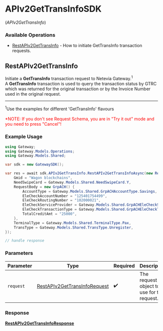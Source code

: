 # APIv2GetTransInfoSDK
(*APIv2GetTransInfo*)

### Available Operations

* [RestAPIv2GetTransInfo](#restapiv2gettransinfo) - How to initiate GetTransInfo transaction requests.

## RestAPIv2GetTransInfo

Initiate a <b>GetTransInfo</b> transaction request to Netevia Gateway.<sup>1</sup><br>
A <b>GetTransInfo</b> transaction is used to query the transaction status by GTRC which was returned for the original transaction or by the Invoice Number used in the original request. 
<hr>
<sup>1</sup>Use the examples for different 'GetTransInfo' flavours
<br><br><span style="color:red">*NOTE: If you don't see Request Schema, you are in "Try it out" mode and you need to press "Cancel"!</span>


### Example Usage

```csharp
using Gateway;
using Gateway.Models.Operations;
using Gateway.Models.Shared;

var sdk = new GatewaySDK();

var res = await sdk.APIv2GetTransInfo.RestAPIv2GetTransInfoAsync(new RestAPIv2GetTransInfoRequest() {
    Gmid = "Wagon blockchains",
    NeedSwipeCard = Gateway.Models.Shared.NeedSwipeCard.Y,
    RequestBody = new GrpACH() {
        AccountType = Gateway.Models.Shared.GrpACHAccountType.Savings,
        EleCheckAccountNumber = "125401754499",
        EleCheckRoutingNumber = "102000021",
        EleCheckServiceProvider = Gateway.Models.Shared.GrpACHEleCheckServiceProvider.ElecCheckWEB,
        EleCheckTransactionType = Gateway.Models.Shared.GrpACHEleCheckTransactionType.EleCheckConversion,
        TotalCreditAmt = "25000",
    },
    TerminalType = Gateway.Models.Shared.TerminalType.Pax,
    TransType = Gateway.Models.Shared.TransType.Unregister,
});

// handle response
```

### Parameters

| Parameter                                                                               | Type                                                                                    | Required                                                                                | Description                                                                             |
| --------------------------------------------------------------------------------------- | --------------------------------------------------------------------------------------- | --------------------------------------------------------------------------------------- | --------------------------------------------------------------------------------------- |
| `request`                                                                               | [RestAPIv2GetTransInfoRequest](../../models/operations/RestAPIv2GetTransInfoRequest.md) | :heavy_check_mark:                                                                      | The request object to use for the request.                                              |


### Response

**[RestAPIv2GetTransInfoResponse](../../models/operations/RestAPIv2GetTransInfoResponse.md)**

